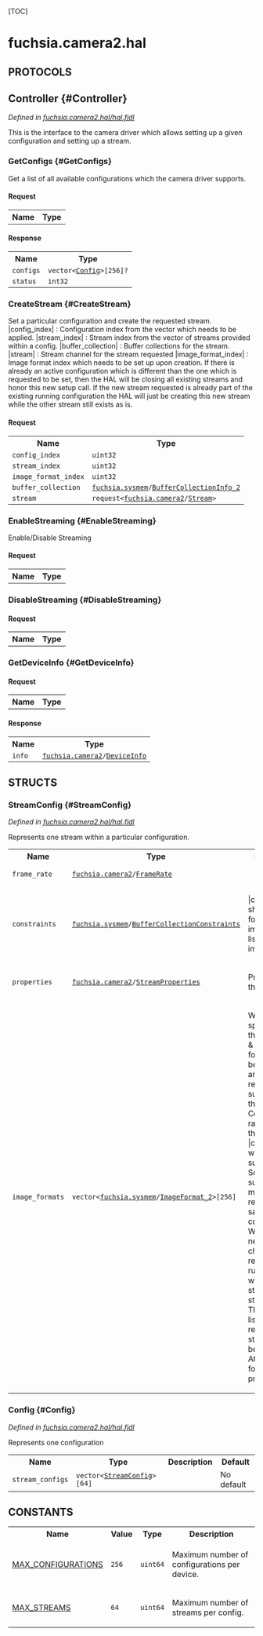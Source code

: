 [TOC]

# fuchsia.camera2.hal


## **PROTOCOLS**

## Controller {#Controller}
*Defined in [fuchsia.camera2.hal/hal.fidl](https://fuchsia.googlesource.com/fuchsia/+/master/sdk/fidl/fuchsia.camera2.hal/hal.fidl#46)*

<p>This is the interface to the camera driver
which allows setting up a given configuration
and setting up a stream.</p>

### GetConfigs {#GetConfigs}

<p>Get a list of all available configurations which the camera driver supports.</p>

#### Request
<table>
    <tr><th>Name</th><th>Type</th></tr>
    </table>


#### Response
<table>
    <tr><th>Name</th><th>Type</th></tr>
    <tr>
            <td><code>configs</code></td>
            <td>
                <code>vector&lt;<a class='link' href='#Config'>Config</a>&gt;[256]?</code>
            </td>
        </tr><tr>
            <td><code>status</code></td>
            <td>
                <code>int32</code>
            </td>
        </tr></table>

### CreateStream {#CreateStream}

<p>Set a particular configuration and create the requested stream.
|config_index| : Configuration index from the vector which needs to be applied.
|stream_index| : Stream index from the vector of streams provided within a config.
|buffer_collection| : Buffer collections for the stream.
|stream| : Stream channel for the stream requested
|image_format_index| : Image format index which needs to be set up upon creation.
If there is already an active configuration which is different than the one
which is requested to be set, then the HAL will be closing all existing streams
and honor this new setup call.
If the new stream requested is already part of the existing running configuration
the HAL will just be creating this new stream while the other stream still exists as is.</p>

#### Request
<table>
    <tr><th>Name</th><th>Type</th></tr>
    <tr>
            <td><code>config_index</code></td>
            <td>
                <code>uint32</code>
            </td>
        </tr><tr>
            <td><code>stream_index</code></td>
            <td>
                <code>uint32</code>
            </td>
        </tr><tr>
            <td><code>image_format_index</code></td>
            <td>
                <code>uint32</code>
            </td>
        </tr><tr>
            <td><code>buffer_collection</code></td>
            <td>
                <code><a class='link' href='../fuchsia.sysmem/'>fuchsia.sysmem</a>/<a class='link' href='../fuchsia.sysmem/#BufferCollectionInfo_2'>BufferCollectionInfo_2</a></code>
            </td>
        </tr><tr>
            <td><code>stream</code></td>
            <td>
                <code>request&lt;<a class='link' href='../fuchsia.camera2/'>fuchsia.camera2</a>/<a class='link' href='../fuchsia.camera2/#Stream'>Stream</a>&gt;</code>
            </td>
        </tr></table>



### EnableStreaming {#EnableStreaming}

<p>Enable/Disable Streaming</p>

#### Request
<table>
    <tr><th>Name</th><th>Type</th></tr>
    </table>



### DisableStreaming {#DisableStreaming}


#### Request
<table>
    <tr><th>Name</th><th>Type</th></tr>
    </table>



### GetDeviceInfo {#GetDeviceInfo}


#### Request
<table>
    <tr><th>Name</th><th>Type</th></tr>
    </table>


#### Response
<table>
    <tr><th>Name</th><th>Type</th></tr>
    <tr>
            <td><code>info</code></td>
            <td>
                <code><a class='link' href='../fuchsia.camera2/'>fuchsia.camera2</a>/<a class='link' href='../fuchsia.camera2/#DeviceInfo'>DeviceInfo</a></code>
            </td>
        </tr></table>



## **STRUCTS**

### StreamConfig {#StreamConfig}
*Defined in [fuchsia.camera2.hal/hal.fidl](https://fuchsia.googlesource.com/fuchsia/+/master/sdk/fidl/fuchsia.camera2.hal/hal.fidl#18)*



<p>Represents one stream within a particular configuration.</p>


<table>
    <tr><th>Name</th><th>Type</th><th>Description</th><th>Default</th></tr><tr>
            <td><code>frame_rate</code></td>
            <td>
                <code><a class='link' href='../fuchsia.camera2/'>fuchsia.camera2</a>/<a class='link' href='../fuchsia.camera2/#FrameRate'>FrameRate</a></code>
            </td>
            <td></td>
            <td>No default</td>
        </tr><tr>
            <td><code>constraints</code></td>
            <td>
                <code><a class='link' href='../fuchsia.sysmem/'>fuchsia.sysmem</a>/<a class='link' href='../fuchsia.sysmem/#BufferCollectionConstraints'>BufferCollectionConstraints</a></code>
            </td>
            <td><p>|constraints| should allow for all the image formats listed in image_formats.</p>
</td>
            <td>No default</td>
        </tr><tr>
            <td><code>properties</code></td>
            <td>
                <code><a class='link' href='../fuchsia.camera2/'>fuchsia.camera2</a>/<a class='link' href='../fuchsia.camera2/#StreamProperties'>StreamProperties</a></code>
            </td>
            <td><p>Properties of the stream:</p>
</td>
            <td>No default</td>
        </tr><tr>
            <td><code>image_formats</code></td>
            <td>
                <code>vector&lt;<a class='link' href='../fuchsia.sysmem/'>fuchsia.sysmem</a>/<a class='link' href='../fuchsia.sysmem/#ImageFormat_2'>ImageFormat_2</a>&gt;[256]</code>
            </td>
            <td><p>We need to specify both the constraints &amp; the image formats because
there are fixed set of resolutions supported by the Camera Controller
so a range within the |constraints| won't be sufficient.
Some streams support multiple resolutions for same configuration
We would need to change the resolution runtime, without stopping the
streaming. This provides a list of resolutions a stream would be providing.
At least one format must be provided.</p>
</td>
            <td>No default</td>
        </tr>
</table>

### Config {#Config}
*Defined in [fuchsia.camera2.hal/hal.fidl](https://fuchsia.googlesource.com/fuchsia/+/master/sdk/fidl/fuchsia.camera2.hal/hal.fidl#37)*



<p>Represents one configuration</p>


<table>
    <tr><th>Name</th><th>Type</th><th>Description</th><th>Default</th></tr><tr>
            <td><code>stream_configs</code></td>
            <td>
                <code>vector&lt;<a class='link' href='#StreamConfig'>StreamConfig</a>&gt;[64]</code>
            </td>
            <td></td>
            <td>No default</td>
        </tr>
</table>













## **CONSTANTS**

<table>
    <tr><th>Name</th><th>Value</th><th>Type</th><th>Description</th></tr><tr>
            <td><a href="https://fuchsia.googlesource.com/fuchsia/+/master/sdk/fidl/fuchsia.camera2.hal/hal.fidl#12">MAX_CONFIGURATIONS</a></td>
            <td>
                    <code>256</code>
                </td>
                <td><code>uint64</code></td>
            <td><p>Maximum number of configurations per device.</p>
</td>
        </tr>
    <tr>
            <td><a href="https://fuchsia.googlesource.com/fuchsia/+/master/sdk/fidl/fuchsia.camera2.hal/hal.fidl#15">MAX_STREAMS</a></td>
            <td>
                    <code>64</code>
                </td>
                <td><code>uint64</code></td>
            <td><p>Maximum number of streams per config.</p>
</td>
        </tr>
    
</table>



